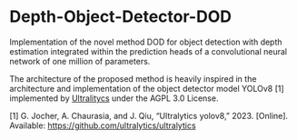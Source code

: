 # Depth-Object-Detector-DOD

Implementation of the novel method DOD for object detection with depth estimation integrated within the prediction heads of a convolutional neural network of one million of parameters.

The architecture of the proposed method is heavily inspired in the architecture and implementation of the object detector model YOLOv8 [1] implemented by [Ultralitycs](https://docs.ultralytics.com/models/yolov8/) under the AGPL 3.0 License.


[1] G. Jocher, A. Chaurasia, and J. Qiu, “Ultralytics yolov8,” 2023. [Online]. Available: https://github.com/ultralytics/ultralytics
